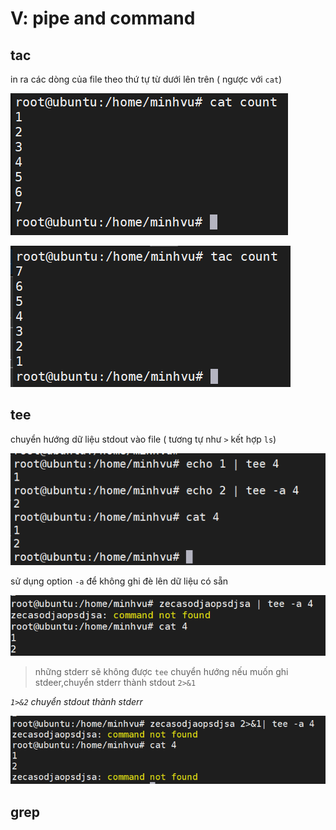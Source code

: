 # V: pipe and command


## tac

in ra các dòng của file theo thứ tự từ dưới lên trên ( ngược với `cat`)

![cat](https://github.com/minhvl/linux/blob/trainning/image/New%20folder/1.png)

![tac](https://github.com/minhvl/linux/blob/trainning/image/New%20folder/2.png)

## tee
chuyển hướng dữ liệu stdout vào file ( tương tự như `>` kết hợp `ls`)

![tee](https://github.com/minhvl/linux/blob/trainning/image/New%20folder/3.png)

sử dụng option `-a` để không ghi đè lên dữ liệu có sẵn

![tee](https://github.com/minhvl/linux/blob/trainning/image/New%20folder/4.png)

> những stderr sẽ không được `tee` chuyển hướng
> nếu muốn ghi stdeer,chuyển stderr thành stdout `2>&1`

_`1>&2` chuyển stdout thành stderr_

![tee](https://github.com/minhvl/linux/blob/trainning/image/New%20folder/5.png)
## grep